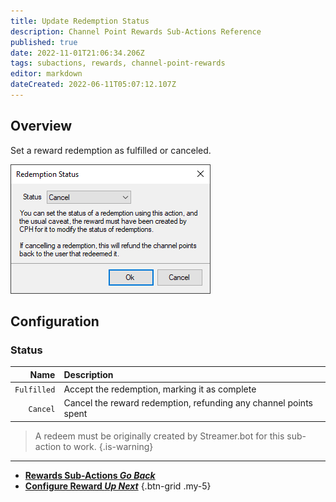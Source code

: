 ```yaml
---
title: Update Redemption Status
description: Channel Point Rewards Sub-Actions Reference
published: true
date: 2022-11-01T21:06:34.206Z
tags: subactions, rewards, channel-point-rewards
editor: markdown
dateCreated: 2022-06-11T05:07:12.107Z
---
```


## Overview
Set a reward redemption as fulfilled or canceled.

![redemption_status.png](/redemption_status.png)

## Configuration
### Status
Name | Description
----:|:------------
`Fulfilled` | Accept the redemption, marking it as complete
`Cancel` | Cancel the reward redemption, refunding any channel points spent

> A redeem must be originally created by Streamer.bot for this sub-action to work.
{.is-warning}

---

- [<i class="mdi mdi-chevron-left"></i>**Rewards Sub-Actions *Go Back***](/en/Sub-Actions/Rewards)
- [<i class="mdi mdi-twitch text--twitch"></i>**Configure Reward *Up Next***](/en/Sub-Actions/Rewards/Configure-Reward)
{.btn-grid .my-5}